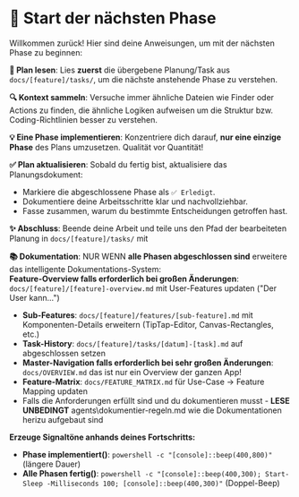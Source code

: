 # 🚀 Start der nächsten Phase

Willkommen zurück! Hier sind deine Anweisungen, um mit der nächsten Phase zu beginnen:

**📖 Plan lesen**: Lies **zuerst** die übergebene Planung/Task aus `docs/[feature]/tasks/`, um die nächste anstehende Phase zu verstehen.

**🔍 Kontext sammeln**: Versuche immer ähnliche Dateien wie Finder oder Actions zu finden, die ähnliche Logiken aufweisen um die Struktur bzw. Coding-Richtlinien besser zu verstehen.

**💡 Eine Phase implementieren**: Konzentriere dich darauf, **nur eine einzige Phase** des Plans umzusetzen. Qualität vor Quantität!

**✅ Plan aktualisieren**: Sobald du fertig bist, aktualisiere das Planungsdokument:

*   Markiere die abgeschlossene Phase als `✅ Erledigt`.
*   Dokumentiere deine Arbeitsschritte klar und nachvollziehbar.
*   Fasse zusammen, warum du bestimmte Entscheidungen getroffen hast.

**✨ Abschluss**: Beende deine Arbeit und teile uns den Pfad der bearbeiteten Planung in `docs/[feature]/tasks/` mit

**📚 Dokumentation**: NUR WENN **alle Phasen abgeschlossen sind** erweitere das intelligente Dokumentations-System:  
**Feature-Overview falls erforderlich bei großen Änderungen**: `docs/[feature]/[feature]-overview.md` mit User-Features updaten ("Der User kann...")

*   **Sub-Features**: `docs/[feature]/features/[sub-feature].md` mit Komponenten-Details erweitern (TipTap-Editor, Canvas-Rectangles, etc.)
*   **Task-History**: `docs/[feature]/tasks/[datum]-[task].md` auf abgeschlossen setzen
*   **Master-Navigation falls erforderlich bei sehr großen Änderungen**: `docs/OVERVIEW.md` das ist nur ein Overview der ganzen App!
*   **Feature-Matrix**: `docs/FEATURE_MATRIX.md` für Use-Case → Feature Mapping updaten
*   Falls die Anforderungen erfüllt sind und du dokumentieren musst - **LESE UNBEDINGT** agents\\dokumentier-regeln.md wie die Dokumentationen herizu aufgebaut sind

**Erzeuge Signaltöne anhands deines Fortschritts:**

*   **Phase implementiert()**: `powershell -c "[console]::beep(400,800)"` (längere Dauer)
*   **Alle Phasen fertig()**: `powershell -c "[console]::beep(400,300); Start-Sleep -Milliseconds 100; [console]::beep(400,300)"` (Doppel-Beep)